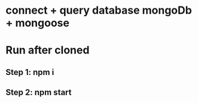 # connect + query database mongoDb + mongoose
# Run after cloned 
## Step 1: npm i
## Step 2: npm start

